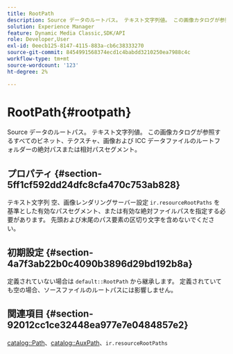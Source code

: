 ```yaml
---
title: RootPath
description: Source データのルートパス。 テキスト文字列値。 この画像カタログが参照するすべてのビネット、テクスチャ、画像および ICC データファイルのルートフォルダーの絶対パスまたは相対パスセグメント。
solution: Experience Manager
feature: Dynamic Media Classic,SDK/API
role: Developer,User
exl-id: 0eecb125-8147-4115-883a-cb6c38333270
source-git-commit: 8454991568374ecd1c4babdd3210250ea7988c4c
workflow-type: tm+mt
source-wordcount: '123'
ht-degree: 2%

---
```


# RootPath{#rootpath}

Source データのルートパス。 テキスト文字列値。 この画像カタログが参照するすべてのビネット、テクスチャ、画像および ICC データファイルのルートフォルダーの絶対パスまたは相対パスセグメント。

## プロパティ {#section-5ff1cf592dd24dfc8cfa470c753ab828}

テキスト文字列 空、画像レンダリングサーバー設定 `ir.resourceRootPaths` を基準とした有効なパスセグメント、または有効な絶対ファイルパスを指定する必要があります。 先頭および末尾のパス要素の区切り文字を含めないでください。

## 初期設定 {#section-4a7f3ab22b0c4090b3896d29bd192b8a}

定義されていない場合は `default::RootPath` から継承します。 定義されていても空の場合、ソースファイルのルートパスには影響しません。

## 関連項目 {#section-92012cc1ce32448ea977e7e0484857e2}

[catalog::Path](../../../../../ir-api/material-cat/image-rendering-api-ref/c-ir-material-catalog/c-ir-material-data-reference/r-ir-path.md#reference-59ebb624250a4965ad1737578a2ab590)、[catalog::AuxPath](../../../../../ir-api/material-cat/image-rendering-api-ref/c-ir-material-catalog/c-ir-material-data-reference/r-ir-auxpath.md#reference-943ad5ee3c3b4b06bbcbb005db0dc969)、`ir.resourceRootPaths`
